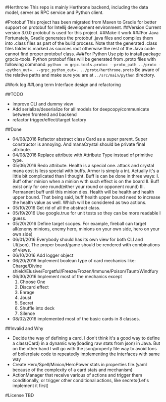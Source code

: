 #Herthrone
This repo is mainly Herthrone backend, including the data model, server as RPC
service and Python client.

#Protobuf
This project has been migrated from Maven to Gradle for better support on 
protobuf for Intellij development environment.
##Version
Current version 3.0.0 protobuf is used for this project.
##Make it work 
###For Java
Fortunately, Gradle generates the protobuf .java files and compiles them into
.class files as part of the build process. Note that the generated .class files 
folder is marked as sources root otherwise the rest of the Java code cannot find
proper protobuf class.
###For Python
Use pip to install package grpcio-tools.
Python protobuf files will be generated from .proto files with following command:
```python -m grpc.tools.protoc --proto_path ../proto --python_out=. --grpc_python_out=. ../proto/herthrone.proto```
Be aware of the relative paths and make sure you are at ```../src/main/python```
directory.

#Work log
##Long term
Interface design and refactoring

##TODO
- Improve CLI and dummy view
- Add serialize/deserialize for all models for deepcopy/communicate between frontend and backend
- refactor trigger/effect/target factory


##Done
- 04/08/2016 Refactor abstract class Card as a super parent. Super constructor is annoying. And manaCrystal should be private final attribute.
- 04/08/2016 Replace attribute with Attribute Type instead of primitive type.
- 05/06/2016 Redo attribute. Health is a special one. attack and crystal mana cost is less special with buffs. Armor is simply a int.
Actually it's a little bit complicated than I thought. Buff is can be done in three ways:
I. Buff other minion when a minion with such effect is on the board
II. Buff exist only for one round(either your round or opponent round)
III. Permanent buff until this minion dies.
Health will be health and health upper bound. That being said, buff health upper bound need to increase the health value as well.
Which will be considered as two actions.
- 05/10/2016 Get rid of all the abstract class.
- 05/19/2016 Use google.true for unit tests so they can be more readable I guess.
- 05/20/2016 Define target scopes. For example, fireball can target all(enemy minions, enemy hero, minions on your own side, hero on your own side)
- 06/01/2016 Everybody should has its own view for both CLI and UI(json). The proper board/game should be rendered with combinations of views.
- 06/10/2016 Add logger object
- 06/20/2016 Implement boolean type of card mechanics like: Charge/Divine shield/Elusive/Forgetful/Freeze/Frozen/Immune/Poison/Taunt/Windfury
- 06/30/2016 Implement most of the mechanics except
  1. Choose One
  2. Discard effect
  3. Enrage
  4. Joust
  5. Secret
  6. Shuffle into deck
  7. Silence
- 08/02/2016 implemented most of the basic cards in 8 classes.


##Invalid and Why
- Decide the way of defining a card. I don't think it's a good way to define a class(Card) in a dynamic way(loading raw stats from json) in Java. But on the other hand
I will go with the json/property file way to avoid tons of boilerplate code to repeatedly implementing the interfaces with same way
- Create Hero/Spell/Minion/HeroPower stats in properties file.(yaml because of the complexity of a card stats and mechanism)
- ActionManager that receive various of actions and trigger them conditionally, or trigger other conditional actions, like secrets(Let's implement it first)

#License
TBD